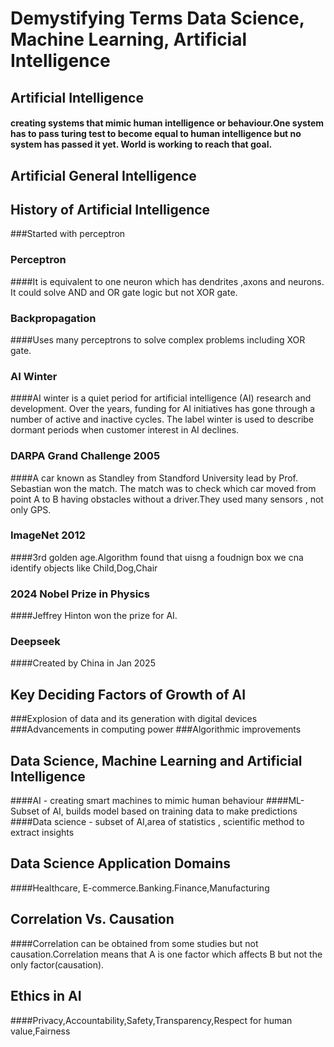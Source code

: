 # Demystifying Terms Data Science, Machine Learning, Artificial Intelligence
## Artificial Intelligence
#### creating systems that mimic human intelligence or behaviour.One system has to pass turing test to become equal to human intelligence but no system has passed it yet. World is working to reach that goal.
## Artificial General Intelligence
## History of Artificial Intelligence
###Started with perceptron
### Perceptron
####It is equivalent to one neuron which has dendrites ,axons and neurons. It could solve AND and OR gate logic but not XOR gate.
### Backpropagation
####Uses many perceptrons to solve complex problems including XOR gate.
### AI Winter
####AI winter is a quiet period for artificial intelligence (AI) research and development. Over the years, funding for AI initiatives has gone through a number of active and inactive cycles. The label winter is used to describe dormant periods when customer interest in AI declines.
### DARPA Grand Challenge 2005
####A car known as Standley from Standford University lead by Prof. Sebastian won the match. The match was to check which car moved from point A to B having obstacles without a driver.They used many sensors , not only GPS.
### ImageNet 2012
####3rd golden age.Algorithm found that uisng a foudnign box we cna identify objects like Child,Dog,Chair  
### 2024 Nobel Prize in Physics 
####Jeffrey Hinton won the prize for AI.
### Deepseek
####Created by China in Jan 2025
## Key Deciding Factors of Growth of AI
###Explosion of data and its generation with digital devices
###Advancements in computing power
###Algorithmic improvements
## Data Science, Machine Learning and Artificial Intelligence
####AI - creating smart machines to mimic human behaviour
####ML-Subset of AI, builds model based on training data to make predictions
####Data science - subset of AI,area of statistics , scientific method to extract insights
## Data Science Application Domains
####Healthcare, E-commerce.Banking.Finance,Manufacturing
## Correlation Vs. Causation
####Correlation can be obtained from some studies but not causation.Correlation means that A is one factor which affects B but not the only factor(causation).
## Ethics in AI
####Privacy,Accountability,Safety,Transparency,Respect for human value,Fairness
